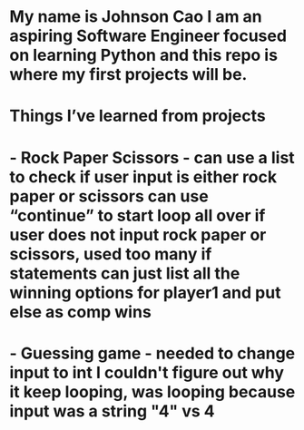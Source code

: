 # My name is Johnson Cao I am an aspiring Software Engineer focused on learning Python and this repo is where my first projects will be.

# Things I’ve learned from projects

# - Rock Paper Scissors - can use a list to check if user input is either rock paper or scissors can use “continue” to start loop all over if user does not input rock paper or scissors, used too many if statements can just list all the winning options for player1 and put else as comp wins

# - Guessing game - needed to change input to int I couldn't figure out why it keep looping, was looping because input was a string "4" vs 4
